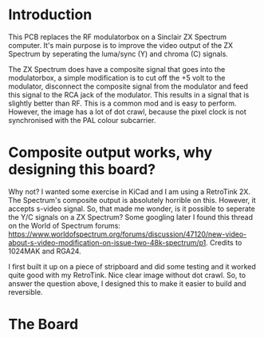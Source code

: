 # Introduction

This PCB replaces the RF modulatorbox on a Sinclair ZX Spectrum computer. It's main purpose is to improve the video output of the ZX Spectrum by seperating the luma/sync (Y) and chroma (C) signals.

The ZX Spectrum does have a composite signal that goes into the modulatorbox, a simple modification is to cut off the +5 volt to the modulator, disconnect the composite signal from the modulator and feed this signal to the RCA jack of the modulator. This results in a signal that is slightly better than RF. This is a common mod and is easy to perform. However, the image has a lot of dot crawl, because the pixel clock is not synchronised with the PAL colour subcarrier.

# Composite output works, why designing this board?
Why not? I wanted some exercise in KiCad and I am using a RetroTink 2X. The Spectrum's composite output is absolutely horrible on this. However, it accepts s-video signal. So, that made me wonder, is it possible to seperate the Y/C signals on a ZX Spectrum? Some googling later I found this thread on the World of Spectrum forums: https://www.worldofspectrum.org/forums/discussion/47120/new-video-about-s-video-modification-on-issue-two-48k-spectrum/p1. Credits to 1024MAK and RGA24.

I first built it up on a piece of stripboard and did some testing and it worked quite good with my RetroTink. Nice clear image without dot crawl. So, to answer the question above, I designed this to make it easier to build and reversible. 

# The Board









